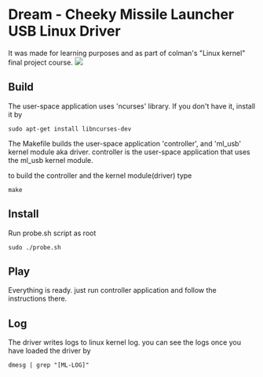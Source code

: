 # Dream - Cheeky Missile Launcher USB Linux Driver
It was made for learning purposes and as part of colman's "Linux kernel" final project course.
![](https://kindasimple.s3.amazonaws.com/wp-content/uploads/2013/03/MissileLauncher.jpg)

## Build
The user-space application uses 'ncurses' library.
If you don't have it, install it by
```
sudo apt-get install libncurses-dev
```
The Makefile builds the user-space application 'controller', and 'ml_usb' kernel module aka driver.
controller is the user-space application that uses the ml_usb kernel module.

to build the controller and the kernel module(driver) type
```
make
```
## Install
Run probe.sh script as root
```
sudo ./probe.sh
```

## Play
Everything is ready.
just run controller application and follow the instructions there.

## Log
The driver writes logs to linux kernel log.
you can see the logs once you have loaded the driver by
```
dmesg | grep "[ML-LOG]"
```
